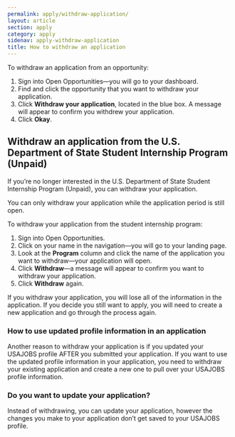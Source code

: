 ```yaml
---
permalink: apply/withdraw-application/
layout: article
section: apply
category: apply
sidenav: apply-withdraw-application
title: How to withdraw an application 
---
```


To withdraw an application from an opportunity:

1. Sign into Open Opportunities—you will go to your dashboard.
2. Find and click the opportunity that you want to withdraw your application.
3. Click **Withdraw your application**, located in the blue box. A message will appear to confirm you withdrew your application.
4. Click **Okay**.


## Withdraw an application from the U.S. Department of State Student Internship Program (Unpaid)

If you’re no longer interested in the U.S. Department of State Student Internship Program (Unpaid), you can withdraw your application.  

You can only withdraw your application while the application period is still open. 

To withdraw your application from the student internship program:

1. Sign into Open Opportunities.
2. Click on your name in the navigation—you will go to your landing page.
3. Look at the **Program** column and click the name of the application you want to withdraw—your application will open.
4. Click **Withdraw**—a message will appear to confirm you want to withdraw your application.
5. Click **Withdraw** again.

If you withdraw your application, you will lose all of the information in the application. If you decide you still want to apply, you will need to create a new application and go through the process again.

### How to use updated profile information in an application
Another reason to withdraw your application is if you updated your USAJOBS profile AFTER you submitted your application. If you want to use the updated profile information in your application, you need to withdraw your existing application and create a new one to pull over your USAJOBS profile information. 


### Do you want to update your application?
Instead of withdrawing, you can update your application, however the changes you make to your application don’t get saved to your USAJOBS profile. 
